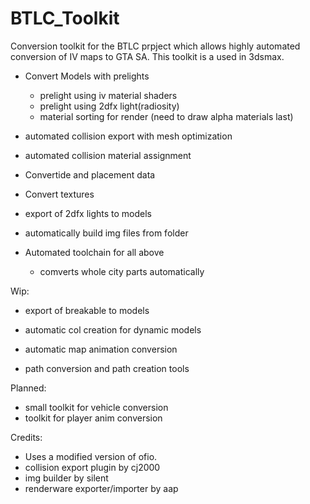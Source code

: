 # BTLC_Toolkit

Conversion toolkit for the BTLC prpject which allows 
highly automated conversion of IV maps to GTA SA.
This toolkit is a used in 3dsmax.

- Convert Models with prelights
  - prelight using iv material shaders
  - prelight using 2dfx light(radiosity)
  - material sorting for render (need to draw alpha materials last)
- automated collision export with mesh optimization
- automated collision material assignment
- Convertide and placement data
- Convert textures
- export of 2dfx lights to models
- automatically build img files from folder

- Automated toolchain for all above
  - comverts whole city parts automatically

Wip:
- export of breakable to models
- automatic col creation for dynamic models
- automatic map animation conversion

- path conversion and path creation tools

Planned:
- small toolkit for vehicle conversion
- toolkit for player anim conversion


Credits:
- Uses a modified version of ofio.
- collision export plugin by cj2000
- img builder by silent
- renderware exporter/importer by aap



